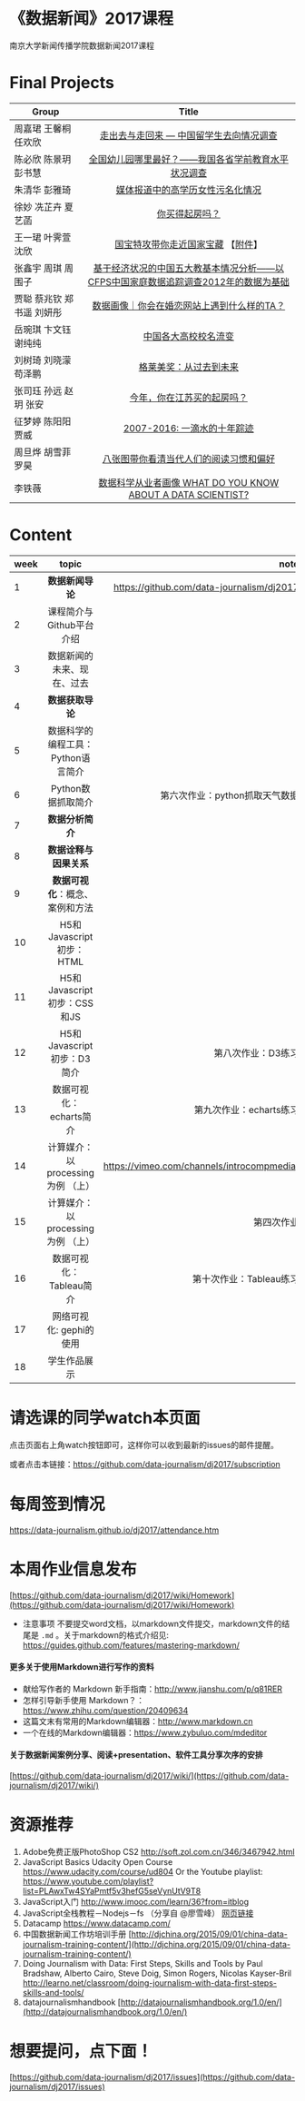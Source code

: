 # 《数据新闻》2017课程

南京大学新闻传播学院数据新闻2017课程

# Final Projects

| Group          | Title         |
|  ------------- |:-------------:|
|周嘉珺 王馨桐 任欢欣|[走出去与走回来 — 中国留学生去向情况调查](./group/zrw/index.html)|
|陈必欣 陈景玥 彭书慧|[全国幼儿园哪里最好？——我国各省学前教育水平状况调查](./group/lxz/index.html)|
|朱清华 彭雅琦     | [媒体报道中的高学历女性污名化情况](./group/allweeks/index.html)	     |
|徐妙 冼芷卉 夏艺菡 | [你买得起房吗？](./group/bigdata/index.html)	     |
|王一珺 叶霁萱 沈欣 | [国宝特攻带你走近国家宝藏](./group/grandpa-say/index.html) 【[附件](https://shen.netlify.com/)】	|
|张鑫宇 周琪 周围子| [基于经济状况的中国五大教基本情况分析——以CFPS中国家庭数据追踪调查2012年的数据为基础](./group/kaopu/index.html)	     |
|贾聪 蔡兆钦 郑书遥 刘妍彤| [数据画像｜你会在婚恋网站上遇到什么样的TA？](./group/legend/index.html)	     |
|岳琬琪 卞文钰 谢纯纯 | [中国各大高校校名流变](./group/mbadj/index.html)	     |
|刘树琦 刘晓濛 苟泽鹏 | [格莱美奖：从过去到未来](./group/nothing-is-correct/index.html)	     |
|张司珏 孙远 赵玥 张安| [今年，你在江苏买的起房吗？](./group/python911/index.html)	     |
|征梦婷 陈阳阳 贾威| [2007-2016: 一滴水的十年踪迹](./group/save-our-hairline/index.html)	     |
|周旦烨 胡雪菲 罗昊| [八张图带你看清当代人们的阅读习惯和偏好](./group/sjxw/index.html)	     |
|李铁薇            | [数据科学从业者画像 WHAT DO YOU KNOW ABOUT A DATA SCIENTIST?	](./group/tiewei/index.html)    |  


# Content

| week          | topic         | note  |
| ------------- |:-------------:| -----:|
|1              | **数据新闻导论**             |    https://github.com/data-journalism/dj2017   |
|2              | 课程简介与Github平台介绍	    |       |
|3              | 数据新闻的未来、现在、过去	     |    |
|4              | **数据获取导论**	                       |         |
|5              | 数据科学的编程工具：Python语言简介        |       |
|6              | Python数据抓取简介               |  第六次作业：python抓取天气数据      |
|7              | **数据分析简介**	                   |      |
|8              | **数据诠释与因果关系**	                   |     |
|9              | **数据可视化**：概念、案例和方法     |       |
|10             | H5和Javascript初步：HTML         |                    |
|11             | H5和Javascript初步：CSS和JS      |       |
|12             | H5和Javascript初步：D3简介              | 第八次作业：D3练习       |
|13             | 数据可视化：echarts简介             | 第九次作业：echarts练习      |
|14             | 计算媒介：以processing为例 （上）|  https://vimeo.com/channels/introcompmedia/    |
|15             | 计算媒介：以processing为例 （上）|  第四次作业     |
|16             | 数据可视化：Tableau简介             | 第十次作业：Tableau练习      |
|17             | 网络可视化: gephi的使用               |       |
|18             | 学生作品展示	              |       |



# 请选课的同学watch本页面
点击页面右上角watch按钮即可，这样你可以收到最新的issues的邮件提醒。

或者点击本链接：https://github.com/data-journalism/dj2017/subscription

# 每周签到情况
https://data-journalism.github.io/dj2017/attendance.htm

# 本周作业信息发布

[https://github.com/data-journalism/dj2017/wiki/Homework](https://github.com/data-journalism/dj2017/wiki/Homework)


- 注意事项 不要提交word文档，以markdown文件提交，markdown文件的结尾是 `.md` 。关于markdown的格式介绍见: https://guides.github.com/features/mastering-markdown/

#### 更多关于使用Markdown进行写作的资料
- 献给写作者的 Markdown 新手指南：http://www.jianshu.com/p/q81RER
- 怎样引导新手使用 Markdown？：https://www.zhihu.com/question/20409634
- 这篇文末有常用的Markdown编辑器：http://www.markdown.cn
- 一个在线的Markdown编辑器：https://www.zybuluo.com/mdeditor

#### 关于数据新闻案例分享、阅读+presentation、软件工具分享次序的安排

[https://github.com/data-journalism/dj2017/wiki/](https://github.com/data-journalism/dj2017/wiki/)


# 资源推荐
1. Adobe免费正版PhotoShop CS2 http://soft.zol.com.cn/346/3467942.html
2. JavaScript Basics Udacity Open Course https://www.udacity.com/course/ud804 Or the Youtube playlist: https://www.youtube.com/playlist?list=PLAwxTw4SYaPmtf5v3hefG5seVynUtV9T8
3. JavaScript入门 http://www.imooc.com/learn/36?from=itblog
4. JavaScript全栈教程－Nodejs－fs （分享自 @廖雪峰） [网页链接](http://www.liaoxuefeng.com/wiki/001434446689867b27157e896e74d51a89c25cc8b43bdb3000)
5. Datacamp https://www.datacamp.com/
6. 中国数据新闻工作坊培训手册 [http://djchina.org/2015/09/01/china-data-journalism-training-content/](http://djchina.org/2015/09/01/china-data-journalism-training-content/)
7. Doing Journalism with Data: First Steps, Skills and Tools  by Paul Bradshaw, Alberto Cairo, Steve Doig, Simon Rogers, Nicolas Kayser-Bril http://learno.net/classroom/doing-journalism-with-data-first-steps-skills-and-tools/
8. datajournalismhandbook [http://datajournalismhandbook.org/1.0/en/](http://datajournalismhandbook.org/1.0/en/)

# 想要提问，点下面！

[https://github.com/data-journalism/dj2017/issues](https://github.com/data-journalism/dj2017/issues)
